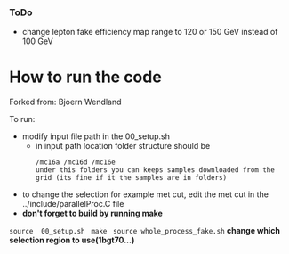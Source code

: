 ### ToDo
  - change lepton fake efficiency map range to 120 or 150 GeV instead of 100 GeV

# How to run the code
Forked from: Bjoern Wendland


To run:
   * modify input file path in the 00_setup.sh
     - in input path location folder structure should be 
       ```
       /mc16a /mc16d /mc16e
       under this folders you can keeps samples downloaded from the grid (its fine if it the samples are in folders)

       ```
   * to change the selection for example met cut, edit the met cut in the ../include/parallelProc.C file
   * **don't forget to build by running make**
   
   `source  00_setup.sh`
   ` make`
   ` source whole_process_fake.sh` **change which selection region to use(1bgt70...)**
